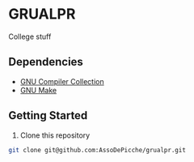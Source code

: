 # GRUALPR

College stuff

## Dependencies

- [GNU Compiler Collection](https://gcc.gnu.org/)
- [GNU Make](https://www.gnu.org/software/make/)

## Getting Started

1. Clone this repository

```bash
git clone git@github.com:AssoDePicche/grualpr.git
```
